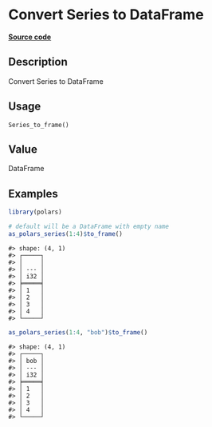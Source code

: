 

# Convert Series to DataFrame

[**Source code**](https://github.com/pola-rs/r-polars/tree/main/R/series__series.R#L944)

## Description

Convert Series to DataFrame

## Usage

<pre><code class='language-R'>Series_to_frame()
</code></pre>

## Value

DataFrame

## Examples

``` r
library(polars)

# default will be a DataFrame with empty name
as_polars_series(1:4)$to_frame()
```

    #> shape: (4, 1)
    #> ┌─────┐
    #> │     │
    #> │ --- │
    #> │ i32 │
    #> ╞═════╡
    #> │ 1   │
    #> │ 2   │
    #> │ 3   │
    #> │ 4   │
    #> └─────┘

``` r
as_polars_series(1:4, "bob")$to_frame()
```

    #> shape: (4, 1)
    #> ┌─────┐
    #> │ bob │
    #> │ --- │
    #> │ i32 │
    #> ╞═════╡
    #> │ 1   │
    #> │ 2   │
    #> │ 3   │
    #> │ 4   │
    #> └─────┘
